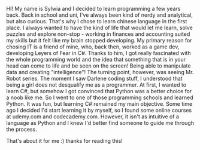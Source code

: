 HI!
My name is Sylwia and I decided to learn programming a few years back. Back in school and uni, I've always been kind of nerdy and analytical, but also curious. That's why I chose to learn chinese language in the first place.
I always wanted to have the kind of life that would let me learn, solve puzzles and explore non-stop - working in finances and accounting suited my skills but it felt like my brain stopped developing.
My primary reason for chosing IT is a friend of mine, who, back then, worked as a game dev, developing Leyers of Fear in C#. 
Thanks to him, I got really fascinated with the whole programming world and the idea that something that is in your head can come to life and be seen on the screen! Being able to manipulate data and creating "intelligence"!
The turning point, however, was seeing Mr. Robot series. The moment I saw Darlene coding stuff, I understood that being a girl does not desqualify me as a programmer.
At first, I wanted to learn C#, but somehow I got convinced that Python was a better choice for a noob like me. So I went to one of those programming schools and learned Python. It was fun, but learning C# remained my main objective.
Some time ago I decided I'd start learning it by myself, so I found some online courses at udemy.com and codecademy.com. However, it isn't as intuitive of a language as Python and I knew I'd better find someone to guide me through the process.

That's about it for me :) thanks for reading this!
